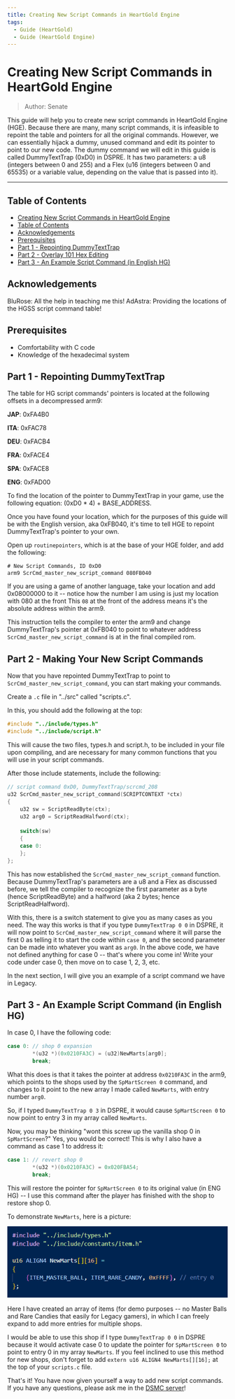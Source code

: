 ```yaml
---
title: Creating New Script Commands in HeartGold Engine
tags:
  - Guide (HeartGold)
  - Guide (HeartGold Engine)
---
```


# Creating New Script Commands in HeartGold Engine
> Author: Senate

This guide will help you to create new script commands in HeartGold Engine (HGE). Because there are many, many script commands, it is infeasible to repoint the table
and pointers for all the original commands. However, we can essentially hijack a dummy, unused command and edit its pointer to point to our new code. The dummy command
we will edit in this guide is called DummyTextTrap (0xD0) in DSPRE. It has two parameters: a u8 (integers between 0 and 255) and a Flex (u16 (integers between 0 and 65535) or a variable value, depending on the value that is passed into it).

---

## Table of Contents
  - [Creating New Script Commands in HeartGold Engine](#creating-new-script-commands-in-heartgold-engine)
  - [Table of Contents](#table-of-contents)
  - [Acknowledgements](#acknowledgements)
  - [Prerequisites](#prerequisites)
  - [Part 1 - Repointing DummyTextTrap](#part-1---repointing-dummytexttrap)
  - [Part 2 - Overlay 101 Hex Editing](#part-2---making-your-new-script-commands)
  - [Part 3 - An Example Script Command (in English HG)](#part-3---an-example-script-command-in-english-hg)

## Acknowledgements
BluRose: All the help in teaching me this!
AdAstra: Providing the locations of the HGSS script command table!

## Prerequisites
- Comfortability with C code
- Knowledge of the hexadecimal system

## Part 1 - Repointing DummyTextTrap
The table for HG script commands' pointers is located at the following offsets in a decompressed arm9:

**JAP**: 0xFA4B0

**ITA**: 0xFAC78

**DEU**: 0xFACB4

**FRA**: 0xFACE4

**SPA**: 0xFACE8

**ENG**: 0xFAD00

To find the location of the pointer to DummyTextTrap in your game, use the following equation: (0xD0 * 4) + BASE_ADDRESS.

Once you have found your location, which for the purposes of this guide will be with the English version, aka 0xFB040, it's time to tell HGE to repoint DummyTextTrap's pointer to your own.

Open up ``routinepointers``, which is at the base of your HGE folder, and add the following:

```
# New Script Commands, ID 0xD0
arm9 ScrCmd_master_new_script_command 080FB040
```

If you are using a game of another language, take your location and add 0x08000000 to it -- notice how the number I am using is just my location with 080 at the front This ``08`` at the front of the address means it's the absolute address within the arm9.

This instruction tells the compiler to enter the arm9 and change DummyTextTrap's pointer at 0xFB040 to point to whatever address ``ScrCmd_master_new_script_command`` is at in the final compiled rom.

## Part 2 - Making Your New Script Commands
Now that you have repointed DummyTextTrap to point to ``ScrCmd_master_new_script_command``, you can start making your commands.

Create a ``.c`` file in "../src" called "scripts.c".

In this, you should add the following at the top:
```c
#include "../include/types.h"
#include "../include/script.h"
```

This will cause the two files, types.h and script.h, to be included in your file upon compiling, and are necessary for many common functions that you will use in your script commands.

After those include statements, include the following:

```c
// script command 0xD0, DummyTextTrap/scrcmd_208
u32 ScrCmd_master_new_script_command(SCRIPTCONTEXT *ctx)
{
    u32 sw = ScriptReadByte(ctx);
    u32 arg0 = ScriptReadHalfword(ctx);

    switch(sw)
    {
    case 0:
    };
};
```
This has now established the ``ScrCmd_master_new_script_command`` function. Because DummyTextTrap's parameters are a u8 and a Flex as discussed before, we tell the compiler to recognize the first parameter as a byte (hence ScriptReadByte) and a halfword (aka 2 bytes; hence ScriptReadHalfword).

With this, there is a switch statement to give you as many cases as you need. The way this works is that if you type ``DummyTextTrap 0 0`` in DSPRE, it will now point to ``ScrCmd_master_new_script_command`` where it will parse the first 0 as telling it to start the code within ``case 0``, and the second parameter can be made into whatever you want as ``arg0``. In the above code, we have not defined anything for case 0 -- that's where you come in! Write your code under case 0, then move on to case 1, 2, 3, etc.

In the next section, I will give you an example of a script command we have in Legacy.

## Part 3 - An Example Script Command (in English HG)

In case 0, I have the following code:

```c
case 0: // shop 0 expansion
        *(u32 *)(0x0210FA3C) = (u32)NewMarts[arg0];
        break;
```

What this does is that it takes the pointer at address ``0x0210FA3C`` in the arm9, which points to the shops used by the ``SpMartScreen 0`` command, and changes to it point to the new array I made called ``NewMarts``, with entry number ``arg0``.

So, if I typed ``DummyTextTrap 0 3`` in DSPRE, it would cause ``SpMartScreen 0`` to now point to entry 3 in my array called ``NewMarts``.

Now, you may be thinking "wont this screw up the vanilla shop 0 in ``SpMartScreen``?" Yes, you would be correct! This is why I also have a command as case 1 to address it:

```c
case 1: // revert shop 0
        *(u32 *)(0x0210FA3C) = 0x020FBA54;
        break;
```
This will restore the pointer for ``SpMartScreen 0`` to its original value (in ENG HG) -- I use this command after the player has finished with the shop to restore shop 0.

To demonstrate ``NewMarts``, here is a picture:

![](resources/newmarts.png)

Here I have created an array of items (for demo purposes -- no Master Balls and Rare Candies that easily for Legacy gamers), in which I can freely expand to add more entries for multiple shops.

I would be able to use this shop if I type ``DummyTextTrap 0 0`` in DSPRE because it would activate case 0 to update the pointer for ``SpMartScreen 0`` to point to entry 0 in my array ``NewMarts``. If you feel inclined to use this method for new shops, don't forget to add ``extern u16 ALIGN4 NewMarts[][16];`` at the top of your ``scripts.c`` file.

That's it! You have now given yourself a way to add new script commands. If you have any questions, please ask me in the [DSMC server](https://discord.gg/YBtdN3aXfv)!
